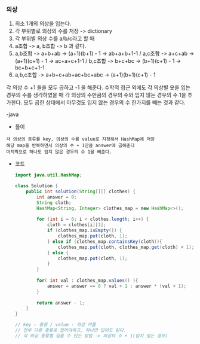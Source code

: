 ### 의상

1. 최소 1개의 의상을 입는다.
2. 각 부위별로 의상의 수를 저장 -> dictionary
3. 각 부위별 의상 수를 a/b/c라고 할 때
4. a조합 -> a, b조합 -> b 과 같다.
5. a,b조합 -> a+b+ab -> (a+1)(b+1) - 1 -> ab+a+b+1-1 / a,c조합 -> a+c+ab -> (a+1)(c+1) - 1 -> ac+a+c+1-1 / b,c조합 -> b+c+bc -> (b+1)(c+1) - 1 -> bc+b+c+1-1
6. a,b,c조합 -> a+b+c+ab+ac+bc+abc -> (a+1)(b+1)(c+1) - 1 

각 의상 수 +1 들을 모두 곱하고 -1 을 해준다.
수학적 접근 외에도 각 의상별 옷을 입는 경우의 수를 생각하였을 때 각 의상의 수만큼의 경우의 수와 입지 않는 경우의 수 1을 추가한다.
모두 곱한 상태에서 아무것도 입지 않는 경우의 수 한가지를 빼는 것과 같다.


-java

- 풀이
 ```
 각 의상의 종류를 key, 의상의 수를 value로 지정해서 HashMap에 저장
 해당 map을 반복하면서 의상의 수 + 1만큼 answer에 곱해준다
 마지막으로 하나도 입지 않은 경우의 수 1을 빼준다.
 ```
- 코드
  ``` java
  import java.util.HashMap;
  
  class Solution {
      public int solution(String[][] clothes) {
          int answer = 0;
          String cloth;
          HashMap<String, Integer> clothes_map = new HashMap<>();
          
          for (int i = 0; i < clothes.length; i++) {
              cloth = clothes[i][1];
              if (clothes_map.isEmpty()) {
                  clothes_map.put(cloth, 1);
              } else if (clothes_map.containsKey(cloth)){
                  clothes_map.put(cloth, clothes_map.get(cloth) + 1);
              } else {
                  clothes_map.put(cloth, 1);
              }
          }
          
          for( int val : clothes_map.values() ){
              answer = answer == 0 ? val + 1 : answer * (val + 1);
          }
          
          return answer - 1;
      }
  }
  
  // key - 종류 / value - 의상 이름
  // 전부 다른 종류로 입어야하고, 하나만 입어도 된다.
  // 각 의상 종류별 입을 수 있는 방법 -> 의상의 수 + 1(입지 않는 경우)
  ```
